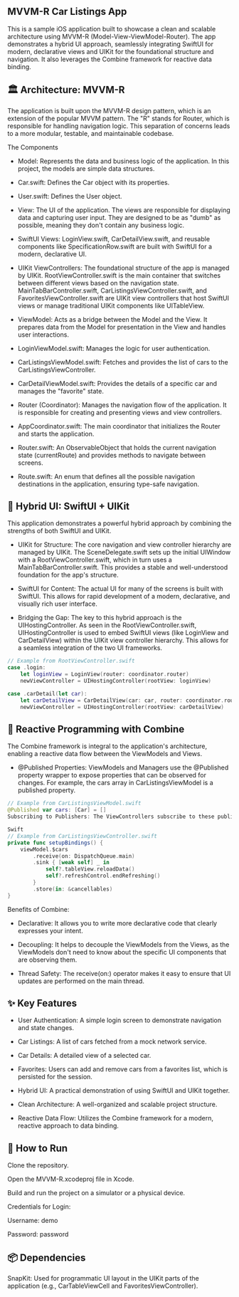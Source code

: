 ## MVVM-R Car Listings App
This is a sample iOS application built to showcase a clean and scalable architecture using MVVM-R (Model-View-ViewModel-Router). The app demonstrates a hybrid UI approach, seamlessly integrating SwiftUI for modern, declarative views and UIKit for the foundational structure and navigation. It also leverages the Combine framework for reactive data binding.

## 🏛️ Architecture: MVVM-R
The application is built upon the MVVM-R design pattern, which is an extension of the popular MVVM pattern. The "R" stands for Router, which is responsible for handling navigation logic. This separation of concerns leads to a more modular, testable, and maintainable codebase.

The Components

- Model: Represents the data and business logic of the application. In this project, the models are simple data structures.

- Car.swift: Defines the Car object with its properties.

- User.swift: Defines the User object.

- View: The UI of the application. The views are responsible for displaying data and capturing user input. They are designed to be as "dumb" as possible, meaning they don't contain any business logic.

- SwiftUI Views: LoginView.swift, CarDetailView.swift, and reusable components like SpecificationRow.swift are built with SwiftUI for a modern, declarative UI.

- UIKit ViewControllers: The foundational structure of the app is managed by UIKit. RootViewController.swift is the main container that switches between different views based on the navigation state. MainTabBarController.swift, CarListingsViewController.swift, and FavoritesViewController.swift are UIKit view controllers that host SwiftUI views or manage traditional UIKit components like UITableView.

- ViewModel: Acts as a bridge between the Model and the View. It prepares data from the Model for presentation in the View and handles user interactions.

- LoginViewModel.swift: Manages the logic for user authentication.

- CarListingsViewModel.swift: Fetches and provides the list of cars to the CarListingsViewController.

- CarDetailViewModel.swift: Provides the details of a specific car and manages the "favorite" state.

- Router (Coordinator): Manages the navigation flow of the application. It is responsible for creating and presenting views and view controllers.

- AppCoordinator.swift: The main coordinator that initializes the Router and starts the application.

- Router.swift: An ObservableObject that holds the current navigation state (currentRoute) and provides methods to navigate between screens.

- Route.swift: An enum that defines all the possible navigation destinations in the application, ensuring type-safe navigation.

## 📱 Hybrid UI: SwiftUI + UIKit
This application demonstrates a powerful hybrid approach by combining the strengths of both SwiftUI and UIKit.

- UIKit for Structure: The core navigation and view controller hierarchy are managed by UIKit. The SceneDelegate.swift sets up the initial UIWindow with a RootViewController.swift, which in turn uses a MainTabBarController.swift. This provides a stable and well-understood foundation for the app's structure.

- SwiftUI for Content: The actual UI for many of the screens is built with SwiftUI. This allows for rapid development of a modern, declarative, and visually rich user interface.

- Bridging the Gap: The key to this hybrid approach is the UIHostingController. As seen in the RootViewController.swift, UIHostingController is used to embed SwiftUI views (like LoginView and CarDetailView) within the UIKit view controller hierarchy. This allows for a seamless integration of the two UI frameworks.

```Swift
// Example from RootViewController.swift
case .login:
    let loginView = LoginView(router: coordinator.router)
    newViewController = UIHostingController(rootView: loginView)

case .carDetail(let car):
    let carDetailView = CarDetailView(car: car, router: coordinator.router)
    newViewController = UIHostingController(rootView: carDetailView)
```
## 🔗 Reactive Programming with Combine
The Combine framework is integral to the application's architecture, enabling a reactive data flow between the ViewModels and Views.

- @Published Properties: ViewModels and Managers use the @Published property wrapper to expose properties that can be observed for changes. For example, the cars array in CarListingsViewModel is a published property.

```Swift
// Example from CarListingsViewModel.swift
@Published var cars: [Car] = []
Subscribing to Publishers: The ViewControllers subscribe to these publishers using the .sink() operator. This creates a subscription that receives updates whenever the published property's value changes, allowing the UI to react accordingly.

Swift
// Example from CarListingsViewController.swift
private func setupBindings() {
    viewModel.$cars
        .receive(on: DispatchQueue.main)
        .sink { [weak self] _ in
            self?.tableView.reloadData()
            self?.refreshControl.endRefreshing()
        }
        .store(in: &cancellables)
}
```
Benefits of Combine:

- Declarative: It allows you to write more declarative code that clearly expresses your intent.

- Decoupling: It helps to decouple the ViewModels from the Views, as the ViewModels don't need to know about the specific UI components that are observing them.

- Thread Safety: The receive(on:) operator makes it easy to ensure that UI updates are performed on the main thread.

## ✨ Key Features
- User Authentication: A simple login screen to demonstrate navigation and state changes.

- Car Listings: A list of cars fetched from a mock network service.

- Car Details: A detailed view of a selected car.

- Favorites: Users can add and remove cars from a favorites list, which is persisted for the session.

- Hybrid UI: A practical demonstration of using SwiftUI and UIKit together.

- Clean Architecture: A well-organized and scalable project structure.

- Reactive Data Flow: Utilizes the Combine framework for a modern, reactive approach to data binding.

## 🚀 How to Run
Clone the repository.

Open the MVVM-R.xcodeproj file in Xcode.

Build and run the project on a simulator or a physical device.

Credentials for Login:

Username: demo

Password: password

## 📦 Dependencies
SnapKit: Used for programmatic UI layout in the UIKit parts of the application (e.g., CarTableViewCell and FavoritesViewController).
